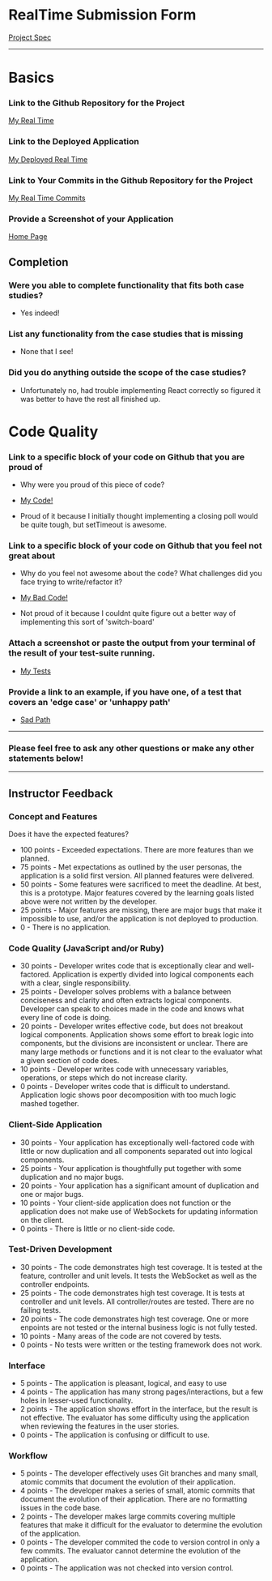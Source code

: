 # RealTime Submission Form
[Project Spec](https://github.com/turingschool/curriculum/blob/master/source/projects/real_time.markdown)

------

# Basics

### Link to the Github Repository for the Project
[My Real Time](https://github.com/GregoryArmstrong/RealTime)

### Link to the Deployed Application
[My Deployed Real Time](https://dry-retreat-81831.herokuapp.com)

### Link to Your Commits in the Github Repository for the Project
[My Real Time Commits](https://github.com/GregoryArmstrong/RealTime/commits/master)

### Provide a Screenshot of your Application
[Home Page](http://imgur.com/ywGRBXD)

## Completion

### Were you able to complete functionality that fits both case studies?

* Yes indeed!

### List any functionality from the case studies that is missing

* None that I see!

### Did you do anything outside the scope of the case studies?

* Unfortunately no, had trouble implementing React correctly so figured it was better to have the rest all finished up.

# Code Quality

### Link to a specific block of your code on Github that you are proud of
* Why were you proud of this piece of code?

* [My Code!](https://github.com/GregoryArmstrong/RealTime/blob/master/server.js#L92-L97)
* Proud of it because I initially thought implementing a closing poll would be quite tough, but setTimeout is awesome.

### Link to a specific block of your code on Github that you feel not great about
* Why do you feel not awesome about the code? What challenges did you face trying to write/refactor it?

* [My Bad Code!](https://github.com/GregoryArmstrong/RealTime/blob/master/server.js#L61-L84)
* Not proud of it because I couldnt quite figure out a better way of implementing this sort of 'switch-board'


### Attach a screenshot or paste the output from your terminal of the result of your test-suite running.

* [My Tests](http://imgur.com/MJz8uBt)

### Provide a link to an example, if you have one, of a test that covers an 'edge case' or 'unhappy path'

* [Sad Path](https://github.com/GregoryArmstrong/RealTime/blob/master/test/test.js#L56-L64)
-----

### Please feel free to ask any other questions or make any other statements below!


-----

## Instructor Feedback

### Concept and Features

Does it have the expected features?

* 100 points - Exceeded expectations. There are more features than we planned.
* 75 points - Met expectations as outlined by the user personas, the application is a solid first version. All planned features were delivered.
* 50 points - Some features were sacrificed to meet the deadline. At best, this is a prototype. Major features covered by the learning goals listed above were not written by the developer.
* 25 points - Major features are missing, there are major bugs that make it impossible to use, and/or the application is not deployed to production.
* 0 - There is no application.

### Code Quality (JavaScript and/or Ruby)

* 30 points - Developer writes code that is exceptionally clear and well-factored. Application is expertly divided into logical components each with a clear, single responsibility.
* 25 points - Developer solves problems with a balance between conciseness and clarity and often extracts logical components. Developer can speak to choices made in the code and knows what every line of code is doing.
* 20 points - Developer writes effective code, but does not breakout logical components. Application shows some effort to break logic into components, but the divisions are inconsistent or unclear. There are many large methods or functions and it is not clear to the evaluator what a given section of code does.
* 10 points - Developer writes code with unnecessary variables, operations, or steps which do not increase clarity.
* 0 points - Developer writes code that is difficult to understand. Application logic shows poor decomposition with too much logic mashed together.

### Client-Side Application

* 30 points - Your application has exceptionally well-factored code with little or now duplication and all components separated out into logical components.
* 25 points - Your application is thoughtfully put together with some duplication and no major bugs.
* 20 points - Your application has a significant amount of duplication and one or major bugs.
* 10 points - Your client-side application does not function or the application does not make use of WebSockets for updating information on the client.
* 0 points - There is little or no client-side code.

### Test-Driven Development

* 30 points - The code demonstrates high test coverage. It is tested at the feature, controller and unit levels. It tests the WebSocket as well as the controller endpoints.
* 25 points - The code demonstrates high test coverage. It is tests at controller and unit levels. All controller/routes are tested. There are no failing tests.
* 20 points - The code demonstrates high test coverage. One or more enpoints are not tested or the internal business logic is not fully tested.
* 10 points - Many areas of the code are not covered by tests.
* 0 points - No tests were written or the testing framework does not work.

### Interface

* 5 points - The application is pleasant, logical, and easy to use
* 4 points - The application has many strong pages/interactions, but a few holes in lesser-used functionality.
* 2 points - The application shows effort in the interface, but the result is not effective. The evaluator has some difficulty using the application when reviewing the features in the user stories.
* 0 points - The application is confusing or difficult to use.

### Workflow

* 5 points - The developer effectively uses Git branches and many small, atomic commits that document the evolution of their application.
* 4 points - The developer makes a series of small, atomic commits that document the evolution of their application. There are no formatting issues in the code base.
* 2 points - The developer makes large commits covering multiple features that make it difficult for the evaluator to determine the evolution of the application.
* 0 points - The developer commited the code to version control in only a few commits. The evaluator cannot determine the evolution of the application.
* 0 points - The application was not checked into version control.
